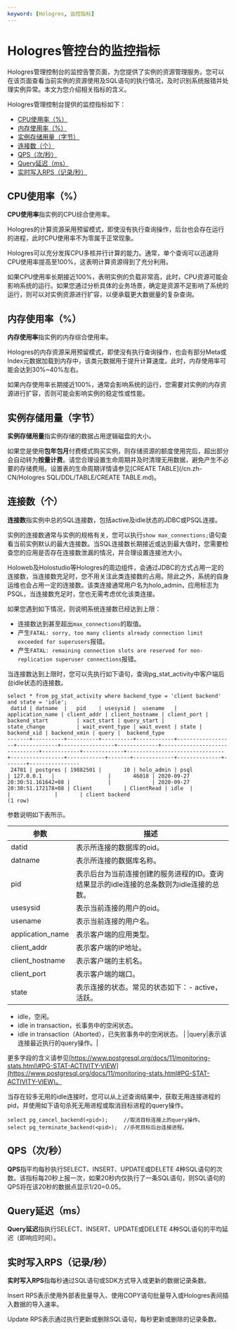 ```yaml
---
keyword: [Hologres, 监控指标]
---
```


# Hologres管控台的监控指标

Hologres管理控制台的监控告警页面，为您提供了实例的资源管理服务。您可以在该页面查看当前实例的资源使用及SQL语句的执行情况，及时识别系统报错并处理实例异常。本文为您介绍相关指标的含义。

Hologres管理控制台提供的监控指标如下：

-   [CPU使用率（%）](#section_i9a_t9b_jvs)
-   [内存使用率（%）](#section_nql_nm4_nzz)
-   [实例存储用量（字节）](#section_qsi_n05_rgr)
-   [连接数（个）](#section_qbs_kr4_jhf)
-   [QPS（次/秒）](#section_4d4_8y3_c1s)
-   [Query延迟（ms）](#section_8um_xe1_ddb)
-   [实时写入RPS（记录/秒）](#section_y7x_930_cre)

## CPU使用率（%）

**CPU使用率**指实例的CPU综合使用率。

Hologres的计算资源采用预留模式，即使没有执行查询操作，后台也会存在运行的进程，此时CPU使用率不为零属于正常现象。

Hologres可以充分发挥CPU多核并行计算的能力。通常，单个查询可以迅速将CPU使用率提高至100%，这表明计算资源得到了充分利用。

如果CPU使用率长期接近100%，表明实例的负载非常高，此时，CPU资源可能会影响系统的运行。如果您通过分析具体的业务场景，确定是资源不足影响了系统的运行，则可以对实例资源进行扩容，以便承载更大数据量的复杂查询。

## 内存使用率（%）

**内存使用率**指实例的内存综合使用率。

Hologres的内存资源采用预留模式，即使没有执行查询操作，也会有部分Meta或Index元数据加载到内存中，该类元数据用于提升计算速度。此时，内存使用率可能会达到30%~40%左右。

如果内存使用率长期接近100%，通常会影响系统的运行，您需要对实例的内存资源进行扩容，否则可能会影响实例的稳定性或性能。

## 实例存储用量（字节）

**实例存储用量**指实例存储的数据占用逻辑磁盘的大小。

如果您是使用**包年包月**付费模式购买实例，则存储资源的额度使用完后，超出部分会自动转为**按量计费**。请您合理设置生命周期并及时清理无用数据，避免产生不必要的存储费用。设置表的生命周期详情请参见[CREATE TABLE](/cn.zh-CN/Hologres SQL/DDL/TABLE/CREATE TABLE.md)。

## 连接数（个）

**连接数**指实例中总的SQL连接数，包括active及idle状态的JDBC或PSQL连接。

实例的连接数通常与实例的规格有关，您可以执行`show max_connections;`语句查看当前实例默认的最大连接数。当SQL连接数长期接近或达到最大值时，您需要检查您的应用是否存在连接数泄漏的情况，并合理设置连接池大小。

Holoweb及Holostudio等Hologres的周边组件，会通过JDBC的方式占用一定的连接数，当连接数充足时，您不用关注此类连接数的占用。除此之外，系统的自身运维也会占用一定的连接数。该类连接通常用户名为holo\_admin，应用标志为PSQL，当连接数充足时，您也无需考虑优化该类连接。

如果您遇到如下情况，则说明系统连接数已经达到上限：

-   连接数达到甚至超出`max_connections`的取值。
-   产生`FATAL: sorry, too many clients already connection limit exceeded for superusers`报错。
-   产生`FATAL: remaining connection slots are reserved for non-replication superuser connections`报错。

当连接数达到上限时，您可以先执行如下语句，查询pg\_stat\_activity中客户端后台idle状态的连接数。

```
select * from pg_stat_activity where backend_type = 'client backend' and state = 'idle';
 datid | datname  |   pid    | usesysid |  usename   | application_name | client_addr | client_hostname | client_port |         backend_start         | xact_start | query_start |         state_change          | wait_event_type | wait_event | state | backend_xid | backend_xmin | query |  backend_type
-------+----------+----------+----------+------------+------------------+-------------+-----------------+-------------+-------------------------------+------------+-------------+-------------------------------+-----------------+------------+-------+-------------+--------------+-------+----------------
 24781 | postgres | 19882501 |       10 | holo_admin | psql             | 127.0.0.1   |                 |       46018 | 2020-09-27 20:30:51.161642+08 |            |             | 2020-09-27 20:30:51.172178+08 | Client          | ClientRead | idle  |             |              |       | client backend
(1 row)
```

参数说明如下表所示。

|参数|描述|
|--|--|
|datid|表示所连接的数据库的oid。|
|datname|表示所连接的数据库名称。|
|pid|表示后台为当前连接创建的服务进程的ID。查询结果显示的idle连接的总条数则为idle连接的总数。|
|usesysid|表示当前连接的用户的oid。|
|usename|表示当前连接的用户名。|
|application\_name|表示客户端的应用类型。|
|client\_addr|表示客户端的IP地址。|
|client\_hostname|表示客户端的主机名。|
|client\_port|表示客户端的端口。|
|state|表示连接的状态。常见的状态如下：-   active，活跃。
-   idle，空闲。
-   idle in transaction，长事务中的空闲状态。
-   idle in transaction（Aborted），已失败事务中的空闲状态。 |
|query|表示该连接最近执行的query操作。|

更多字段的含义请参见[https://www.postgresql.org/docs/11/monitoring-stats.html\#PG-STAT-ACTIVITY-VIEW](https://www.postgresql.org/docs/11/monitoring-stats.html#PG-STAT-ACTIVITY-VIEW)。

当存在较多无用的idle连接时，您可以从上述查询结果中，获取无用连接进程的pid，并使用如下语句杀死无用进程或取消目标进程的query操作。

```
select pg_cancel_backend(<pid>);     //取消目标连接上的query操作。
select pg_terminate_backend(<pid>);  //杀死目标后台连接进程。
```

## QPS（次/秒）

**QPS**指平均每秒执行SELECT、INSERT、UPDATE或DELETE 4种SQL语句的次数。该指标每20秒上报一次，如果20秒内仅执行了一条SQL语句，则SQL语句的QPS将在该20秒的数据点显示1/20=0.05。

## Query延迟（ms）

**Query延迟**指执行SELECT、INSERT、UPDATE或DELETE 4种SQL语句的平均延迟（即响应时间）。

## 实时写入RPS（记录/秒）

**实时写入RPS**指每秒通过SQL语句或SDK方式导入或更新的数据记录条数。

Insert RPS表示使用外部表批量导入、使用COPY语句批量导入或Hologres表间插入数据的导入速率。

Update RPS表示通过执行更新或删除SQL语句，每秒更新或删除的记录条数。

